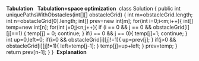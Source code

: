 **Tabulation**
​
​
**Tabulation+space optimization**
​
class Solution {
public int uniquePathsWithObstacles(int[][] obstacleGrid) {
int m=obstacleGrid.length;
int n=obstacleGrid[0].length;
int[] prev=new int[m];
for(int i=0;i<m;i++){
int[] temp=new int[n];
for(int j=0;j<n;j++){
if (i == 0 && j == 0 && obstacleGrid[i][j]==1) {
temp[j] = 0;
continue;
}
if(i == 0 && j == 0){
temp[j]=1;
continue;
}
int up=0,left=0;
if(i>0 && obstacleGrid[i][j]!=1){
up=prev[j];
}
if(j>0 && obstacleGrid[i][j]!=1){
left=temp[j-1];
}
temp[j]=up+left;
}
prev=temp;
}
return prev[n-1];
}
}
​
**Explanation**
​